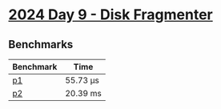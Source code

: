 # [2024 Day 9 - Disk Fragmenter](https://adventofcode.com/2024/day/9)

## Benchmarks

<!-- BEGIN benches -->
| Benchmark              | Time      |
| ---------------------- | --------- |
| [p1](./src/lib.rs#L6)  | 55.73 µs |
| [p2](./src/lib.rs#L58) | 20.39 ms  |
<!-- END benches -->
<!-- BEGIN other_benches -->

<!-- END other_benches -->